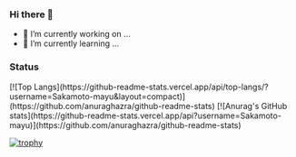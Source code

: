### Hi there 👋

- 🔭 I’m currently working on ...
- 🌱 I’m currently learning ...


### Status

<p align="left"> 
[![Top Langs](https://github-readme-stats.vercel.app/api/top-langs/?username=Sakamoto-mayu&layout=compact)](https://github.com/anuraghazra/github-readme-stats)
[![Anurag's GitHub stats](https://github-readme-stats.vercel.app/api?username=Sakamoto-mayu)](https://github.com/anuraghazra/github-readme-stats)
</p>

[![trophy](https://github-profile-trophy.vercel.app/?username=Sakamoto-mayu)](https://github.com/ryo-ma/github-profile-trophy)



